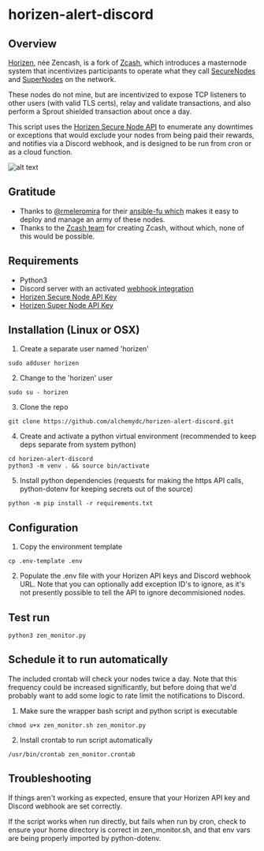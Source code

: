 # horizen-alert-discord

## Overview
[Horizen](https://www.horizen.io/), née Zencash, is a fork of [Zcash](https://z.cash), which introduces a masternode system 
that incentivizes participants to operate what they call [SecureNodes](https://www.horizen.io/securenodes/) and [SuperNodes](https://www.horizen.io/supernodes/) on the network.

These nodes do not mine, but are incentivized to expose TCP listeners to other users (with valid TLS certs), relay and validate transactions, and also perform a Sprout shielded transaction about once a day.

This script uses the [Horizen Secure Node API](https://securenodes2.na.zensystem.io/about/api) to enumerate any downtimes or exceptions that would exclude your nodes from being paid their rewards, and notifies via a Discord webhook, and is designed to be run from cron or as a cloud function.

![alt text](https://www.horizen.io/assets/img/icons/securenodes.png)

## Gratitude
* Thanks to [@rmeleromira](https://github.com/rmeleromira) for their [ansible-fu which](https://github.com/rmeleromira/ansible-zencash-nodes) makes it easy to deploy and manage an army of these nodes.
* Thanks to the [Zcash team](https://github.com/zcash) for creating Zcash, without which, none of this would be possible.

## Requirements
* Python3
* Discord server with an activated [webhook integration](https://support.discord.com/hc/en-us/articles/228383668-Intro-to-Webhooks)
* [Horizen Secure Node API Key](https://securenodes2.na.zensystem.io/settings/)
* [Horizen Super Node API Key](https://supernodes1.na.zensystem.io/settings/)

## Installation (Linux or OSX)
1. Create a separate user named 'horizen'
```console
sudo adduser horizen
```
2. Change to the 'horizen' user
```console
sudo su - horizen
```

3. Clone the repo
```console
git clone https://github.com/alchemydc/horizen-alert-discord.git
```

4. Create and activate a python virtual environment
(recommended to keep deps separate from system python)
```console
cd horizen-alert-discord
python3 -m venv . && source bin/activate
```

5. Install python dependencies
(requests for making the https API calls, python-dotenv for keeping secrets out of the source)
 ```console
 python -m pip install -r requirements.txt
 ```

## Configuration
1. Copy the environment template
```console
cp .env-template .env
```

2. Populate the .env file with your Horizen API keys and Discord webhook URL.  Note that you can optionally add exception ID's to ignore, as it's not presently possible to tell the API to ignore decommisioned nodes. 


## Test run
```console
python3 zen_monitor.py
```

## Schedule it to run automatically
The included crontab will check your nodes twice a day. Note that this frequency could be increased significantly, but before doing that we'd probably want to add some logic to rate limit the notifications to Discord.

1. Make sure the wrapper bash script and python script is executable
```console
chmod u+x zen_monitor.sh zen_monitor.py
```
2. Install crontab to run script automatically
```console
/usr/bin/crontab zen_monitor.crontab
```

## Troubleshooting
If things aren't working as expected, ensure that your Horizen API key and Discord webhook are set correctly.

If the script works when run directly, but fails when run by cron, check to ensure your home directory is correct in zen_monitor.sh,
and that env vars are being properly imported by python-dotenv.